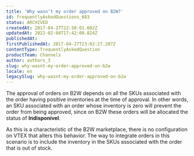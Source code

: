 ```yaml
---
title: 'Why wasn’t my order approved on B2W?'
id: frequentlyAskedQuestions_683
status: ARCHIVED
createdAt: 2017-04-27T22:30:01.602Z
updatedAt: 2022-02-04T17:42:00.824Z
publishedAt: 
firstPublishedAt: 2017-04-27T23:02:27.287Z
contentType: frequentlyAskedQuestion
productTeam: Channels
author: authors_3
slug: why-wasnt-my-order-approved-on-b2w
locale: en
legacySlug: why-wasnt-my-order-approved-on-b2w
---
```


The approval of orders on B2W depends on all the SKUs associated with the order having positive inventories at the time of approval. In other words, an SKU associated with an order whose inventory is zero will prevent the order from being approved, since on B2W these orders will be allocated the status of **Indisponível**.

As this is a characteristic of the B2W marketplace, there is no configuration on VTEX that alters this behavior. The way to integrate orders in this scenario is to include the inventory in the SKUs associated with the order that is out of stock.

